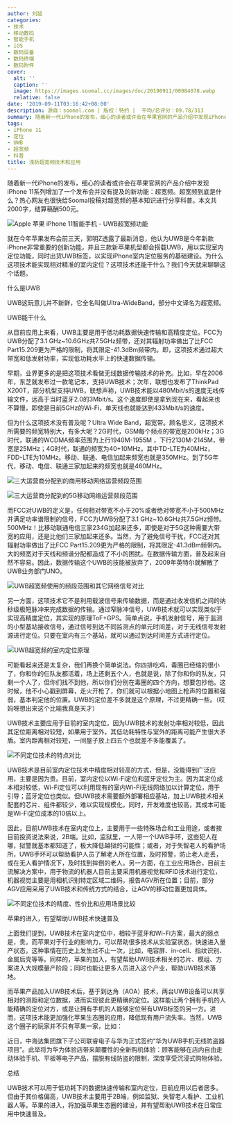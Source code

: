 ```yaml
---
author: 刘延
categories:
- 技术
- 移动数码
- 智能手机
- iOS
- 数码设备
- 数码终端
- 数码附件
cover:
  alt: ''
  caption: ''
  image: https://images.soomal.cc/images/doc/20190911/00084078.webp
  relative: false
date: '2019-09-11T03:16:42+08:00'
description: 源自：soomal.com | 版权：特约 |  平均/总评分：09.78/313
summary: 随着新一代iPhone的发布，细心的读者或许会在苹果官网的产品介绍中发现iPhone 11系列增加了一个发布会并没有提及的新功能：超宽频。那么超宽频到底是什么？热心网友也很快给Soomal投稿对超宽频的基本知识进行分享科普。
tags:
- iPhone 11
- 定位
- UWB
- 超宽频
- 科普
title: 浅析超宽频技术和应用
---
```


随着新一代iPhone的发布，细心的读者或许会在苹果官网的产品介绍中发现iPhone 11系列增加了一个发布会并没有提及的新功能：超宽频。超宽频到底是什么？热心网友也很快给Soomal投稿对超宽频的基本知识进行分享科普。本文共2000字，结算稿酬500元。



![Apple 苹果 iPhone 11智能手机 - UWB超宽频功能](https://images.soomal.cc/images/doc/20190911/00084071.webp)



就在今年苹果发布会前三天，郭明Z透露了最新消息，他认为UWB是今年新款iPhone非常重要的创新功能，并且三款新苹果机型都会搭载UWB，用以实现室内定位功能，同时出货UWB标签，以实现iPhone室内定位服务的基础建设。为什么这项技术能实现相对精准的室内定位？这项技术还能干什么？我们今天就来聊聊这个话题。



什么是UWB



UWB这玩意儿并不新鲜，它全名叫做Ultra-WideBand，部分中文译名为超宽频。



UWB能干什么



从目前应用上来看，UWB主要是用于低功耗数据快速传输和高精度定位。FCC为UWB分配了3.1 GHz~10.6GHz共7.5GHz频带，还对其辐射功率做出了比FCC Part15.209更为严格的限制，将其限定-41.3dBm频带内。即，这项技术通过超大带宽和低发射功率，实现低功耗水平上的快速数据传输。



早期，业界更多的是把这项技术看做无线数据传输技术的补充。比如，早在2006年，东芝就发布过一款笔记本，支持UWB技术；次年，联想也发布了ThinkPad X200T，部分机型支持UWB，联想声称，UWB技术能以480Mbit/s的速度无线传输文件，远高于当时蓝牙2.0的3Mbit/s。这个速度即使是拿到现在来，看起来也不算慢，即使是目前5GHz的Wi-Fi，单天线也就能达到433Mbit/s的速度。



但为什么这项技术没有普及呢？Ultra Wide Band，超宽带。顾名思义，这项技术所需要的频宽特别大，有多大呢？2G时代，GSM每个频点的带宽是200kHz；3G时代，联通的WCDMA频率范围为上行1940M-1955M ，下行2130M-2145M，带宽是25MHz；4G时代，联通的频宽为40+10MHz，其中TD-LTE为40MHz，FDD-LTE为10MHz。移动、联通、电信加起来频宽也就是350MHz。到了5G年代，移动、电信、联通三家加起来的频宽也就是460MHz。



![三大运营商分配到的商用移动网络运营频段范围](https://images.soomal.cc/images/doc/20190911/00084072.webp)



![三大运营商分配到的5G移动网络运营频段范围](https://images.soomal.cc/images/doc/20190911/00084073.webp)



而FCC对UWB的定义是，任何相对带宽不小于20%或者绝对带宽不小于500MHz并满足功率谱限制的信号，FCC为UWB分配了3.1  GHz~10.6GHz共7.5GHz频带。500MHz！比移动联通电信三家234G加起来还多，即使是对于5G这种需要大带宽的应用，还是比他们三家加起来还多。当然，为了避免信号干扰，FCC还对其辐射功率做出了比FCC Part15.209更为严格的限制，将其限定-41.3dBm频带内。大的频宽对于天线和频谱分配都造成了不小的困扰。在数据传输方面，普及起来自然不容易。因此，数据传输这个UWB的技能被放弃了，2009年英特尔就解散了UWB业务部门UNO。



![UWB超宽频使用的频段范围和其它网络信号对比](https://images.soomal.cc/images/doc/20190911/00084074.webp)



另一方面，这项技术它不是利用载波信号来传输数据，而是通过收发信机之间的纳秒级极短脉冲来完成数据的传输。通过窄脉冲信号，UWB技术就可以实现类似于实现高精度定位，其实现的原理ToF+GPS。简单点说，手机发射信号，用于监测的小型基站接收信号，通过信号到达不同监测点的单元时间差，对于无线信号发射源进行定位。只要在室内有三个基站，就可以通过到达时间差方式进行定位。



![UWB超宽频的室内定位原理](https://images.soomal.cc/images/doc/20190911/00084075.webp)



可能看起来还是太复杂，我们再换个简单说法。你四排吃鸡，毒圈已经缩的很小了，你和你的仨队友都活着，场上还剩五个人，也就是说，除了你和你的队友，只剩一个人了，但你们找不到他，所以你们分别在毒圈的四个方向，想要包抄他。这时候，他不小心戳到屏幕，走火开枪了，你们就可以根据小地图上枪声的位置和强弱，基本判定他的位置。UWB的定位差不多就是这个原理，不过更精确一些。（哎妈呀想出来这个比喻我真是天才）



UWB技术主要应用于目前的室内定位，因为UWB技术的发射功率相对较低，因此其定位距离相对较短，如果用于室外，其低功耗特性与室外的距离可能产生很大矛盾。室内距离相对较短，一间屋子放上四五个也就差不多能覆盖了。



![不同定位技术的特点对比](https://images.soomal.cc/images/doc/20190911/00084076.webp)



UWB技术是目前室内定位技术中精度相对较高的方式，但是，没能得到广泛应用，主要是因为贵。目前，室内定位以Wi-Fi定位和蓝牙定位为主。因为其定位成本相对较低，Wi-Fi定位可以利用现有的室内Wi-Fi无线网络加以计算定位，用于引导；蓝牙定位也类似。但UWB技术需要额外部署相应基站，加上UWB技术相关配套的芯片、组件都较少，难以实现规模化，同时，开发难度也较高，其成本可能是Wi-Fi定位成本的10倍以上。



因此，目前UWB技术在室内定位上，主要用于一些特殊场合和工业用途，或者按目前投资说法来说，2B端。比如，监狱里，一人带一个UWB手环，这些犯人在哪，狱警就基本都知道了，极大降低越狱的可能性；或者，对于失智老人的看护场所，UWB手环可以帮助看护人员了解老人所在位置，及时预警，防止老人走丢，或在无人看护情况下，及时找到摔倒的老人。另一方面，在工业应用场合，目前主流解决方案中，用于物流的机器人目前主要采用机器视觉和RFID技术进行定位，机器视觉主要是用相机识别特定区域二维码，报告AGV所在位置；目前，部分AGV应用采用了UWB技术和传统方式的结合，让AGV的移动位置更加具体。



![不同定位技术的精度、性价比和应用场景比较](https://images.soomal.cc/images/doc/20190911/00084077.webp)



苹果的进入，有望帮助UWB技术快速普及



上面我们提到，UWB技术在室内定位中，相较于蓝牙和Wi-Fi方案，最大的弱点是，贵。而苹果对于行业的影响力，可以帮助很多技术从实验室状态，快速进入量产状态，这种事情在历史上发生过不止一次，比如，电容屏、in-cell、指纹识别、金属后壳等等。同样的，苹果的加入，有望帮助UWB技术相关的芯片、模组、方案进入大规模量产阶段；同时也能让更多人员进入这个产业，帮助UWB技术落地。



而苹果产品加入UWB技术后，基于到达角（AOA）技术，两台UWB设备可以共享相对的测距和定位数据，进而实现彼此更精确的定位。这样能让两个拥有手机的人能精确的定位对方，或是让拥有手机的人能够定位带有UWB标签的另一方。进而，这项技术能更加强化苹果生态圈的应用，降低现有用户流失率。当然，UWB这个圈子的玩家并不只有苹果一家，比如：



近日，中海达集团旗下子公司联睿电子与华为正式签约“华为UWB手机无线防盗器项目”。此举将为华为体验店带来颠覆性的全新购机体验：顾客能够在店内自由走动体验手机、平板等电子产品，摆脱有线防盗的限制，深度享受沉浸式购物体验。



总结



UWB技术可以用于低功耗下的数据快速传输和室内定位，目前应用以后者居多。但由于其价格偏高，UWB技术主要用于2B端，例如监狱、失智老人看护、工业机器人等。苹果的进入，将加强苹果生态圈的建设，并有望帮助UWB技术在日常应用中快速普及。